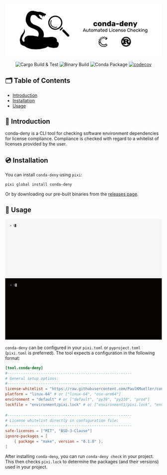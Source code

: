 <picture>
  <source media="(prefers-color-scheme: dark)" srcset="./.github/assets/conda-deny-banner-dark.png">
  <source media="(prefers-color-scheme: light)" srcset="./.github/assets/conda-deny-banner-light.png">
  <img alt="conda-deny" src="./.github/assets/conda-deny-banner-light.png">
</picture>

<div align="center">

![Cargo Build & Test](https://github.com/quantco/conda-deny/actions/workflows/ci.yml/badge.svg)
![Binary Build](https://github.com/quantco/conda-deny/actions/workflows/build.yml/badge.svg)
![Conda Package](https://github.com/quantco/conda-deny/actions/workflows/package.yml/badge.svg)
[![codecov](https://codecov.io/gh/Quantco/conda-deny/graph/badge.svg?token=uixrZFJln7)](https://codecov.io/gh/Quantco/conda-deny)

</div>

## 🗂 Table of Contents

- [Introduction](#-introduction)
- [Installation](#-installation)
- [Usage](#-usage)

## 📖 Introduction

conda-deny is a CLI tool for checking software environment dependencies for license compliance.
Compliance is checked with regard to a whitelist of licenses provided by the user. 

## 💿 Installation

You can install `conda-deny` using `pixi`:

```bash
pixi global install conda-deny
```

Or by downloading our pre-built binaries from the [releases page](https://github.com/quantco/conda-deny/releases).

## 🎯 Usage

![conda-deny demo](.github/assets/demo/demo-light.gif#gh-light-mode-only)
![conda-deny demo](.github/assets/demo/demo-dark.gif#gh-dark-mode-only)

`conda-deny` can be configured in your `pixi.toml` or `pyproject.toml` (`pixi.toml` is preferred).
The tool expects a configuration in the following format:

```toml
[tool.conda-deny]
#--------------------------------------------------------
# General setup options:
#--------------------------------------------------------
license-whitelist = "https://raw.githubusercontent.com/PaulKMueller/conda-deny-test/refs/heads/main/conda-deny-license_whitelist.toml" # or ["license_whitelist.toml", "other_license_whitelist.toml"]
platform = "linux-64" # or ["linux-64", "osx-arm64"]
environment = "default" # or ["default", "py39", "py310", "prod"]
lockfile = "environment/pixi.lock" # or ["environment1/pixi.lock", "environment2/pixi.lock"]

#--------------------------------------------------------
# License whitelist directly in configuration file:
#--------------------------------------------------------
safe-licenses = ["MIT", "BSD-3-Clause"]
ignore-packages = [
    { package = "make", version = "0.1.0" },
]
```

After installing `conda-deny`, you can run `conda-deny check` in your project.
This then checks `pixi.lock` to determine the packages (and their versions) used in your project.
